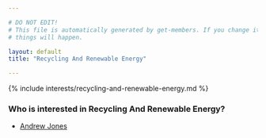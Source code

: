 ```yaml
---

# DO NOT EDIT!
# This file is automatically generated by get-members. If you change it, bad
# things will happen.

layout: default
title: "Recycling And Renewable Energy"

---
```


{% include interests/recycling-and-renewable-energy.md %}

### Who is interested in Recycling And Renewable Energy?


* [Andrew Jones](../members/andrew-jones.html)
